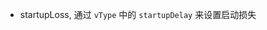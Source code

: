 <!--
 * @Author: WANG Maonan
 * @Date: 2022-08-14 20:18:40
 * @Description: 文件介绍
 * @LastEditTime: 2022-08-14 20:19:43
-->

- startupLoss, 通过 `vType` 中的 `startupDelay` 来设置启动损失